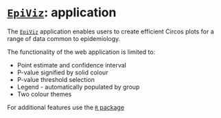 
# [`EpiViz`](https://mattlee.shinyapps.io/EpiViz/): application

The [`EpiViz`](https://mattlee.shinyapps.io/EpiViz/) application enables
users to create efficient Circos plots for a range of data common to
epidemiology. <br>

The functionality of the web application is limited to:

  - Point estimate and confidence interval
  - P-value signified by solid colour
  - P-value threshold selection
  - Legend - automatically populated by group
  - Two colour themes

For additional features use the [`R`
package](https://github.com/mattlee821/EpiViz/tree/master/R_package)
